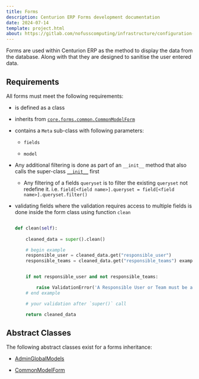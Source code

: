 ```yaml
---
title: Forms
description: Centurion ERP Forms development documentation
date: 2024-07-14
template: project.html
about: https://gitlab.com/nofusscomputing/infrastructure/configuration-management/centurion_erp
---
```


Forms are used within Centurion ERP as the method to display the data from the database. Along with that they are designed to sanitise the user entered data.


## Requirements

All forms must meet the following requirements:

- is defined as a class

- inherits from [`core.forms.common.CommonModelForm`](./api/model_form.md)

- contains a `Meta` sub-class with following parameters:

    - `fields`

    - `model`

- Any additional filtering is done as part of an `__init__` method that also calls the super-class [`__init__`](./api/model_form.md) first

    - Any filtering of a fields `queryset` is to filter the existing `queryset` not redefine it. i.e. `field[<field name>].queryset = field[<field name>].queryset.filter()`

- validating fields where the validation requires access to multiple fields is done inside the form class using function `clean`

    ``` py

    def clean(self):
            
        cleaned_data = super().clean()

        # begin example
        responsible_user = cleaned_data.get("responsible_user")
        responsible_teams = cleaned_data.get("responsible_teams") example


        if not responsible_user and not responsible_teams:

            raise ValidationError('A Responsible User or Team must be assigned.')
        # end example

        # your validation after `super()` call

        return cleaned_data

    ```


## Abstract Classes

The following abstract classes exist for a forms inheritance:

- [AdminGlobalModels](./api/admin_model_form.md#model-form)

- [CommonModelForm](./api/model_form.md#model-form)
